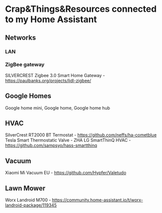 # Crap&Things&Resources connected to my Home Assistant

## Networks
### LAN

### ZigBee gateway
SILVERCREST Zigbee 3.0 Smart Home Gateway - https://paulbanks.org/projects/lidl-zigbee/

## Google Homes 
Google home mini, Google home, Google home hub 

## HVAC

SilverCrest RT2000 BT Termostat - https://github.com/neffs/ha-cometblue
Tesla Smart Thermostatic Valve - ZHA
LG SmartThinQ HVAC - https://github.com/sampsyo/hass-smartthinq

## Vacuum
Xiaomi Mi Vacuum EU - https://github.com/Hypfer/Valetudo

## Lawn Mower
Worx Landroid M700 - https://community.home-assistant.io/t/worx-landroid-package/119345


